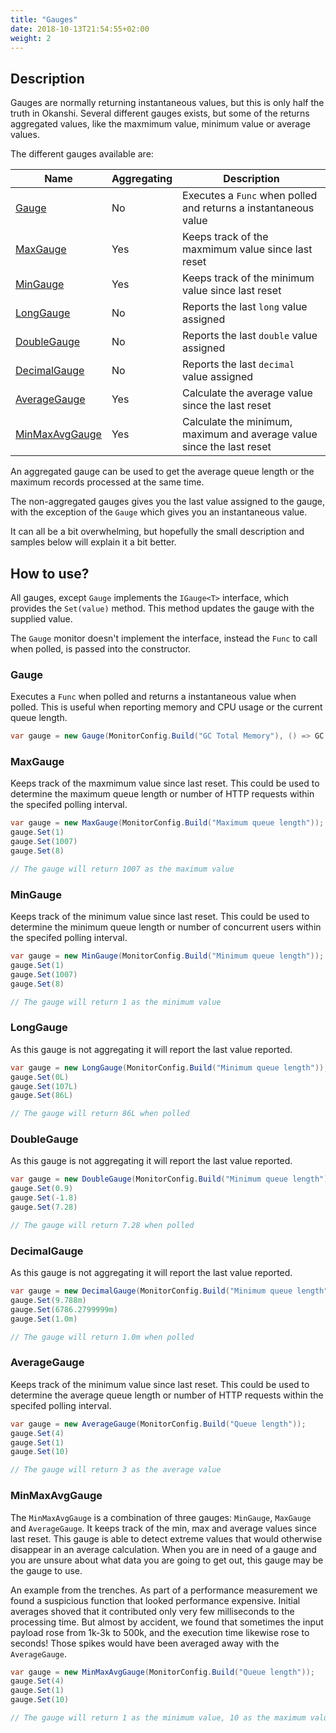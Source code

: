 ```yaml
---
title: "Gauges"
date: 2018-10-13T21:54:55+02:00
weight: 2
---
```


## Description

Gauges are normally returning instantaneous values, but this is only half the truth in Okanshi. Several different gauges exists, but some of the returns aggregated values, like the maxmimum value, minimum value or average values.

The different gauges available are:

| Name | Aggregating | Description |
| ---- | ----------- | ----------- |
| [Gauge](#gauge)| No | Executes a `Func` when polled and returns a instantaneous value |
| [MaxGauge](#maxgauge) | Yes | Keeps track of the maxmimum value since last reset |
| [MinGauge](#mingauge) | Yes | Keeps track of the minimum value since last reset |
| [LongGauge](#longgauge) | No | Reports the last `long` value assigned |
| [DoubleGauge](#doublegauge) | No | Reports the last `double` value assigned |
| [DecimalGauge](#decimalgauge) | No | Reports the last `decimal` value assigned |
| [AverageGauge](#averagegauge) | Yes | Calculate the average value since the last reset |
| [MinMaxAvgGauge](#minmaxavggauge) | Yes | Calculate the minimum, maximum and average value since the last reset |

An aggregated gauge can be used to get the average queue length or the maximum records processed at the same time.

The non-aggregated gauges gives you the last value assigned to the gauge, with the exception of the `Gauge` which gives you an instantaneous value.

It can all be a bit overwhelming, but hopefully the small description and samples below will explain it a bit better.

## How to use?

All gauges, except `Gauge` implements the `IGauge<T>` interface, which provides the `Set(value)` method. This method updates the gauge with the supplied value.

The `Gauge` monitor doesn't implement the interface, instead the `Func` to call when polled, is passed into the constructor.

### Gauge

Executes a `Func` when polled and returns a instantaneous value when polled. This is useful when reporting memory and CPU usage or the current queue length.

```csharp
var gauge = new Gauge(MonitorConfig.Build("GC Total Memory"), () => GC.GetTotalMemory());
```

### MaxGauge

Keeps track of the maxmimum value since last reset. This could be used to determine the maximum queue length or number of HTTP requests within the specifed polling interval.

```csharp
var gauge = new MaxGauge(MonitorConfig.Build("Maximum queue length"));
gauge.Set(1)
gauge.Set(1007)
gauge.Set(8)

// The gauge will return 1007 as the maximum value
```

### MinGauge

Keeps track of the minimum value since last reset. This could be used to determine the minimum queue length or number of concurrent users within the specifed polling interval.

```csharp
var gauge = new MinGauge(MonitorConfig.Build("Minimum queue length"));
gauge.Set(1)
gauge.Set(1007)
gauge.Set(8)

// The gauge will return 1 as the minimum value
```

### LongGauge

As this gauge is not aggregating it will report the last value reported.

```csharp
var gauge = new LongGauge(MonitorConfig.Build("Minimum queue length"));
gauge.Set(0L)
gauge.Set(107L)
gauge.Set(86L)

// The gauge will return 86L when polled
```

### DoubleGauge

As this gauge is not aggregating it will report the last value reported.

```csharp
var gauge = new DoubleGauge(MonitorConfig.Build("Minimum queue length"));
gauge.Set(0.9)
gauge.Set(-1.8)
gauge.Set(7.28)

// The gauge will return 7.28 when polled
```

### DecimalGauge

As this gauge is not aggregating it will report the last value reported.

```csharp
var gauge = new DecimalGauge(MonitorConfig.Build("Minimum queue length"));
gauge.Set(9.788m)
gauge.Set(6786.2799999m)
gauge.Set(1.0m)

// The gauge will return 1.0m when polled
```

### AverageGauge

Keeps track of the minimum value since last reset. This could be used to determine the average queue length or number of HTTP requests within the specifed polling interval.

```csharp
var gauge = new AverageGauge(MonitorConfig.Build("Queue length"));
gauge.Set(4)
gauge.Set(1)
gauge.Set(10)

// The gauge will return 3 as the average value
```

### MinMaxAvgGauge

The `MinMaxAvgGauge` is a combination of three gauges: `MinGauge`, `MaxGauge` and `AverageGauge`. It keeps track of the min, max and average values since last reset. This gauge is able to detect extreme values that would otherwise disappear in an average calculation. When you are in need of a gauge and you are unsure about what data you are going to get out, this gauge may be the gauge to use.

An example from the trenches. As part of a performance measurement we found a suspicious function that looked performance expensive. Initial averages shoved that it contributed only very few milliseconds to the processing time. But almost by accident, we found that sometimes the input payload rose from 1k-3k to 500k, and the execution time likewise rose to seconds! Those spikes would have been averaged away with the `AverageGauge`.

```csharp
var gauge = new MinMaxAvgGauge(MonitorConfig.Build("Queue length"));
gauge.Set(4)
gauge.Set(1)
gauge.Set(10)

// The gauge will return 1 as the minimum value, 10 as the maximum value and 3 as the average value
```